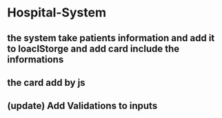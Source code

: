 # Hospital-System

## the system take patients information and add it to loaclStorge and add card include the informations 

## the card add by js 

## (update) Add Validations to inputs
